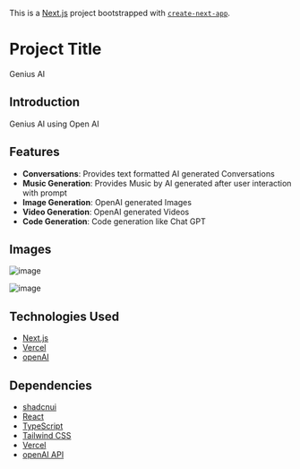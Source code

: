 This is a [Next.js](https://nextjs.org/) project bootstrapped with [`create-next-app`](https://github.com/vercel/next.js/tree/canary/packages/create-next-app).

# Project Title

Genius AI

## Introduction

Genius AI using Open AI

## Features

- **Conversations**: Provides text formatted AI generated Conversations
- **Music Generation**: Provides Music by AI generated after user interaction with prompt
- **Image Generation**: OpenAI generated Images
- **Video Generation**: OpenAI generated Videos
- **Code Generation**: Code generation like Chat GPT


## Images
![image](https://github.com/GM-Frost/Genius-AI-SaaS/assets/110303752/94b5eff3-1941-44f1-9524-4be54ab34a3a)

![image](https://github.com/GM-Frost/Genius-AI-SaaS/assets/110303752/5cadc39a-c5ef-4714-bb0b-79736455bc2d)



## Technologies Used

- [Next.js](https://nextjs.org/)
- [Vercel](https://vercel.com/)
- [openAI](https://openai.com)

## Dependencies

- [shadcnui](https://ui.shadcn.com/)
- [React](https://reactjs.org/)
- [TypeScript](https://www.typescriptlang.org/)
- [Tailwind CSS](https://tailwindcss.com/)
- [Vercel](https://vercel.com/)
- [openAI API](https://openai.com)
